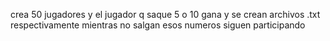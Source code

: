 crea 50 jugadores  y el jugador q saque 5 o 10 gana  y se crean archivos .txt respectivamente mientras no salgan esos numeros siguen participando 
